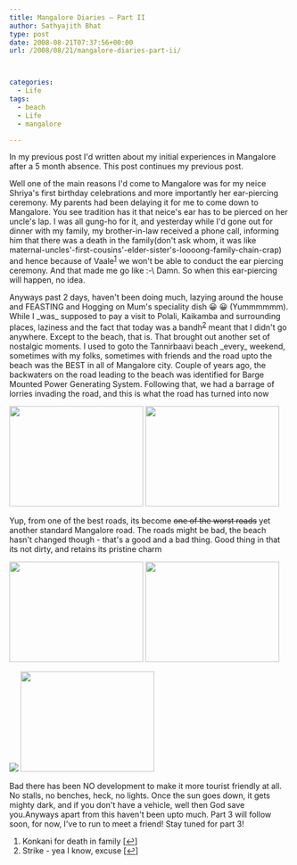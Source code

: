```yaml
---
title: Mangalore Diaries – Part II
author: Sathyajith Bhat
type: post
date: 2008-08-21T07:37:56+00:00
url: /2008/08/21/mangalore-diaries-part-ii/



categories:
  - Life
tags:
  - beach
  - Life
  - mangalore

---
```

In my previous post I'd written about my initial experiences in Mangalore after a 5 month absence. This post continues my previous post.

<!--more-->

Well one of the main reasons I'd come to Mangalore was for my neice Shriya's first birthday celebrations and more importantly her ear-piercing ceremony. My parents had been delaying it for me to come down to Mangalore. You see tradition has it that neice's ear has to be pierced on her uncle's lap. I was all gung-ho for it, and yesterday while I'd gone out for dinner with my family, my brother-in-law received a phone call, informing him that there was a death in the family(don't ask whom, it was like maternal-uncles'-first-cousins'-elder-sister's-loooong-family-chain-crap) and hence because of Vaale<sup><a href="#footnote_0_115" id="identifier_0_115" class="footnote-link footnote-identifier-link" title="Konkani for death in family">1</a></sup> we won't be able to conduct the ear piercing ceremony. And that made me go like :-\ Damn. So when this ear-piercing will happen, no idea.

Anyways past 2 days, haven't been doing much, lazying around the house and FEASTING and Hogging on Mum's speciality dish 😀 😀 (Yummmmmm). While I \_was\_ supposed to pay a visit to Polali, Kaikamba and surrounding places, laziness and the fact that today was a bandh<sup><a href="#footnote_1_115" id="identifier_1_115" class="footnote-link footnote-identifier-link" title="Strike &ndash; yea I know, excuse">2</a></sup> meant that I didn't go anywhere. Except to the beach, that is. That brought out another set of nostalgic moments. I used to goto the Tannirbaavi beach \_every\_ weekend, sometimes with my folks, sometimes with friends and the road upto the beach was the BEST in all of Mangalore city. Couple of years ago, the backwaters on the road leading to the beach was identified for Barge Mounted Power Generating System. Following that, we had a barrage of lorries invading the road, and this is what the road has turned into now

[<img src="https://farm4.static.flickr.com/3293/2780904397_5da8a8833e_m.jpg" alt="" width="240" height="180" />][1] [<img src="https://farm4.static.flickr.com/3259/2781761886_d2b5c0eafd_m.jpg" alt="" width="240" height="180" />][2]

Yup, from one of the best roads, its become <span style="text-decoration: line-through;">one of the worst roads</span> yet another standard Mangalore road. The roads might be bad, the beach hasn't changed though - that's a good and a bad thing. Good thing in that its not dirty, and retains its pristine charm

[<img src="https://farm4.static.flickr.com/3241/2780902017_8b94e42f92_m.jpg" alt="" width="240" height="180" />][3] [<img src="https://farm4.static.flickr.com/3289/2781759416_8bb4470500_m.jpg" alt="" width="240" height="180" />][4]

[![][5]][6] [<img src="https://farm4.static.flickr.com/3040/2781760088_4787af6c97_m.jpg" alt="" width="240" height="180" />  
][7] 

Bad there has been NO development to make it more tourist friendly at all. No stalls, no benches, heck, no lights. Once the sun goes down, it gets mighty dark, and if you don't have a vehicle, well then God save you.Anyways apart from this haven't been upto much. Part 3 will follow soon, for now, I've to run to meet a friend! Stay tuned for part 3!

<ol class="footnotes">
  <li id="footnote_0_115" class="footnote">
    Konkani for death in family [<a href="#identifier_0_115" class="footnote-link footnote-back-link">&#8617;</a>]
  </li>
  <li id="footnote_1_115" class="footnote">
    Strike - yea I know, excuse [<a href="#identifier_1_115" class="footnote-link footnote-back-link">&#8617;</a>]
  </li>
</ol>

 [1]: https://www.flickr.com/photos/sathyabhat/2780904397/
 [2]: https://www.flickr.com/photos/sathyabhat/2781761886/
 [3]: https://www.flickr.com/photos/sathyabhat/2780902017/
 [4]: https://www.flickr.com/photos/sathyabhat/2781759416/
 [5]: https://farm4.static.flickr.com/3208/2780899599_23a2b34b1b_m.jpg
 [6]: https://www.flickr.com/photos/sathyabhat/2780899599/
 [7]: https://www.flickr.com/photos/sathyabhat/2781760088/
